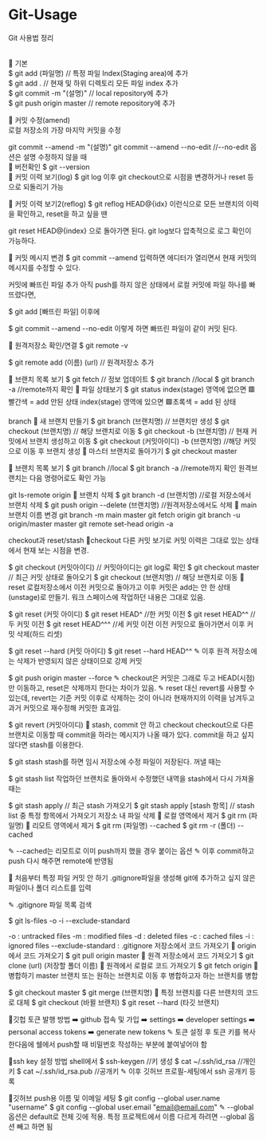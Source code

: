 # Git-Usage
Git 사용법 정리
<br><br>

📍 기본
<br>$ git add (파일명) 		// 특정 파일 Index(Staging area)에 추가
<br>$ git add . 			 // 현재 및 하위 디렉토리 모든 파일 index 추가
<br>$ git commit -m "(설명)"	// local repository에 추가
<br>$ git push origin master // remote repository에 추가
<br>

📍 커밋 수정(amend)
<br>로컬 저장소의 가장 마지막 커밋을 수정
<br>

git commit --amend -m "(설명)"
git commit --amend --no-edit //--no-edit 옵션은 설명 수정하지 않을 때
<br>
📍 버전확인
$ git --version
<br>
📍 커밋 이력 보기(log)
$ git log
이후 git checkout으로 시점을 변경하거나 reset 등으로 되돌리기 가능
<br>

📍 커밋 이력 보기2(reflog)
$ git reflog
HEAD@{idx} 이런식으로 모든 브랜치의 이력을 확인하고, reset을 하고 싶을 땐

git reset HEAD@{index}
으로 돌아가면 된다.
git log보다 압축적으로 로그 확인이 가능하다.

📍 커밋 메시지 변경
$ git commit --amend
입력하면 에디터가 열리면서 현재 커밋의 메시지를 수정할 수 있다.

커밋에 빠뜨린 파일 추가
아직 push를 하지 않은 상태에서 로컬 커밋에 파일 하나를 빠뜨렸다면,

$ git add [빠뜨린 파일]
이후에

$ git commit --amend --no-edit
이렇게 하면 빠뜨린 파일이 같이 커밋 된다.

📍 원격저장소 확인/연결
$ git remote -v

$ git remote add (이름) (url) // 원격저장소 추가

📍 브랜치 목록 보기
$ git fetch		  // 정보 업데이트
$ git branch  	  //local
$ git branch -a   //remote까지 확인
📍 파일 상태보기
$ git status
index(stage) 영역에 없으면 🟥빨간색 = add 안된 상태
index(stage) 영역에 있으면 🟩초록색 = add 된 상태

branch
📍 새 브랜치 만들기
$ git branch (브랜치명) 	   			   // 브랜치만 생성
$ git checkout (브랜치명)    			   // 해당 브랜치로 이동
$ git checkout -b (브랜치명) 			   // 현재 커밋에서 브랜치 생성하고 이동
$ git checkout (커밋아이디) -b (브랜치명)   //해당 커밋으로 이동 후 브랜치 생성
📍 마스터 브랜치로 돌아가기
$ git checkout master

📍 브랜치 목록 보기
$ git branch    //local
$ git branch -a //remote까지 확인
원격브랜치는 다음 명령어로도 확인 가능

git ls-remote origin
📍 브랜치 삭제
$ git branch -d (브랜치명) 			   //로컬 저장소에서 브랜치 삭제
$ git push origin --delete (브랜치명)    //원격저장소에서도 삭제
📍 main브랜치 이름 변경
git branch -m main master
git fetch origin
git branch -u origin/master master
git remote set-head origin -a

checkout과 reset/stash
📍checkout
다른 커밋 보기로 커밋 이력은 그대로 있는 상태에서 현재 보는 시점을 변경.

$ git checkout (커밋아이디)  // 커밋아이디는 git log로 확인
$ git checkout master	  // 최근 커밋 상태로 돌아오기
$ git checkout (브랜치명)   // 해당 브랜치로 이동
📍reset
로컬저장소에서 이전 커밋으로 돌아가고 이후 커밋은 add는 안 한 상태(unstage)로 만들기.
워크 스페이스에 작업하던 내용은 그대로 있음.

$ git reset (커밋 아이디)
$ git reset HEAD^		//한 커밋 이전
$ git reset HEAD^^		//두 커밋 이전
$ git reset HEAD^^^		//세 커밋 이전
이전 커밋으로 돌아가면서 이후 커밋 삭제(하드 리셋)

$ git reset --hard (커밋 아이디)
$ git reset --hard HEAD^^
✎ 이후 원격 저장소에는 삭제가 반영되지 않은 상태이므로 강제 커밋

$ git push origin master --force
✎ checkout은 커밋은 그래로 두고 HEAD(시점)만 이동하고, reset은 삭제까지 한다는 차이가 있음.
✎ reset 대신 revert를 사용할 수 있는데, revert는 기준 커밋 이후로 삭제하는 것이 아니라 현재까지의 이력을 남겨두고 과거 커밋으로 재수정해 커밋한 효과임.

$ git revert (커밋아이디)
📍 stash, commit 안 하고 checkout
checkout으로 다른 브랜치로 이동할 때 commit을 하라는 메시지가 나올 때가 있다. commit을 하고 싶지 않다면 stash를 이용한다.

$ git stash
stash를 하면 임시 저장소에 수정 파일이 저장된다.
꺼낼 때는

$ git stash list
작업하던 브랜치로 돌아와서 수정했던 내역을 stash에서 다시 가져올 때는

$ git stash apply // 최근 stash 가져오기
$ git stash apply [stash 항목] // stash list 중 특정 항목에서 가져오기 
저장소 내 파일 삭제
📍 로컬 영역에서 제거
$ git rm (파일명)
📍 리모트 영역에서 제거
$ git rm (파일명) --cached
$ git rm -r (폴더) --cached

✎ --cached는 리모트로 이미 push까지 했을 경우 붙이는 옵션
✎ 이후 commit하고 push 다시 해주면 remote에 반영됨

📍 처음부터 특정 파일 커밋 안 하기
.gitignore파일을 생성해 git에 추가하고 싶지 않은 파일이나 폴더 리스트를 입력

✎ .gitignore 파일 목록 검색

$ git ls-files -o -i --exclude-standard

-o : untracked files
-m : modified files
-d : deleted files
-c : cached files
-i : ignored files
--exclude-standard : .gitignore
저장소에서 코드 가져오기
📍 origin에서 코드 가져오기
$ git pull origin master
📍 원격 저장소에서 코드 가져오기
$ git clone (url) (저장할 폴더 이름)
📍 원격에서 로컬로 코드 가져오기
$ git fetch origin
📍 병합하기
master 브랜치 또는 원하는 브랜치로 이동 후 병합하고자 하는 브랜치를 병합

$ git checkout master
$ git merge (브랜치명)
📍 특정 브랜치를 다른 브랜치의 코드로 대체
$ git checkout (바뀔 브랜치)
$ git reset --hard (타깃 브랜치)

📍깃헙 토큰 발행 방법
➡️ github 접속 및 가입
➡️ settings 
➡️ developer settings 
➡️ personal access tokens 
➡️ generate new tokens
✎ 토큰 설정 후 토큰 키를 복사한다음에 쉘에서 push할 때 비밀번호 작성하는 부분에 붙여넣어야 함
<br>

📍ssh key 설정 방법
shell에서 
$ ssh-keygen            //키 생성
$ cat ~/.ssh/id_rsa     //개인키
$ cat ~/.ssh/id_rsa.pub //공개키
✎ 이후 깃허브 프로필-세팅에서 ssh 공개키 등록
<br>

📍깃허브 push용 이름 및 이메일 세팅
$ git config --global user.name "username"
$ git config --global user.email "email@email.com"
✎ --global 옵션은 default로 전체 깃에 적용. 특정 프로젝트에서 이름 다르게 하려면 --global 옵션 빼고 하면 됨

